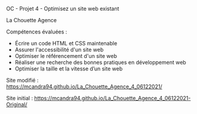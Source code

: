 OC - Projet 4 - Optimisez un site web existant

La Chouette Agence

Compétences évaluées :
- Écrire un code HTML et CSS maintenable
- Assurer l'accessibilité d'un site web
- Optimiser le référencement d'un site web
- Réaliser une recherche des bonnes pratiques en développement web
- Optimiser la taille et la vitesse d’un site web

Site modifié : https://mcandra94.github.io/La_Chouette_Agence_4_06122021/

Site initial : https://mcandra94.github.io/La_Chouette_Agence_4_06122021-Original/
